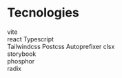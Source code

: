 # Tecnologies
vite  
react
Typescript  
Tailwindcss
Postcss
Autoprefixer
clsx  
storybook  
phosphor  
radix